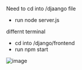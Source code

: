 Need to cd into /djaango file 
- run node server.js

differnt terminal
- cd into /django/frontend
- run npm start

![image](https://github.com/user-attachments/assets/2de26fa2-d8f0-4be6-9174-67b86a23868d)

